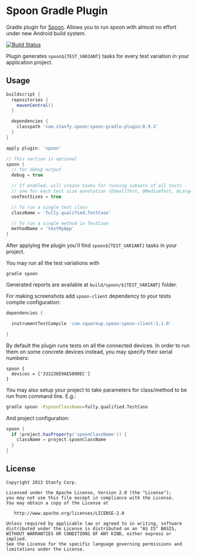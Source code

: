 Spoon Gradle Plugin
===================

Gradle plugin for [Spoon](https://github.com/square/spoon).
Allows you to run spoon with almost no effort under new Android build system.

[![Build Status](https://travis-ci.org/stanfy/spoon-gradle-plugin.png?branch=master)](https://travis-ci.org/stanfy/spoon-gradle-plugin)

Plugin generates `spoon${TEST_VARIANT}` tasks for every test variation in your application project.

Usage
-----
```groovy
buildscript {
  repositories {
    mavenCentral()
  }

  dependencies {
    classpath 'com.stanfy.spoon:spoon-gradle-plugin:0.9.3'
  }
}

apply plugin: 'spoon'

// This section is optional
spoon {
  // for debug output
  debug = true

  // If enabled, will create tasks for running subsets of all tests -
  // one for each test size annotation (@SmallTest, @MediumTest, @LargeTest)
  useTestSizes = true

  // To run a single test class
  className = 'fully.qualified.TestCase'

  // To run a single method in TestCase
  methodName = 'testMyApp'
}
```

After applying the plugin you'll find `spoon${TEST_VARIANT}` tasks in your project.

You may run all the test variations with
```
gradle spoon
```

Generated reports are available at `build/spoon/${TEST_VARIANT}` folder.

For making screenshots add `spoon-client` dependency to your tests compile configuration:
```groovy
dependencies {

  instrumentTestCompile 'com.squareup.spoon:spoon-client:1.1.0'

}
```

By default the plugin runs tests on all the connected devices.
In order to run them on some concrete devices instead, you may specify their serial numbers:
```
spoon {
  devices = ['333236E9AE5800EC']
}
```

You may also setup your project to take parameters for class/method to be run from command line. E.g.:

```bash
gradle spoon -PspoonClassName=fully.qualified.TestCase
```

And project configuration:

```groovy
spoon {
  if (project.hasProperty('spoonClassName')) {
    className = project.spoonClassName  
  }
}
```

License
-------

    Copyright 2013 Stanfy Corp.

    Licensed under the Apache License, Version 2.0 (the "License");
    you may not use this file except in compliance with the License.
    You may obtain a copy of the License at

       http://www.apache.org/licenses/LICENSE-2.0

    Unless required by applicable law or agreed to in writing, software
    distributed under the License is distributed on an "AS IS" BASIS,
    WITHOUT WARRANTIES OR CONDITIONS OF ANY KIND, either express or implied.
    See the License for the specific language governing permissions and
    limitations under the License.
